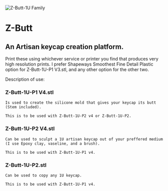 ![Z-Butt-1U Family](https://github.com/imyownyear/Z-Butt/blob/master/ZappyCappys-Z-Butt%20v4%20v3.png?raw=true)

# Z-Butt
## An Artisan keycap creation platform.

Print these using whichever service or printer you find that produces very high resolution prints.
I prefer Shapeways Smoothest Fine Detail Plastic option for Z-Butt-1U-P1 V3.stl, and any other option for the other two.

Description of use:

### Z-Butt-1U-P1 V4.stl 
    Is used to create the silicone mold that gives your keycap its butt (Stem included).
    
    This is to be used with Z-Butt-1U-P2 v4 or Z-Butt-1U-P2.
    
   
### Z-Butt-1U-P2 V4.stl
    Can be used to sculpt a 1U artisan keycap out of your preffered medium (I use Epoxy clay, vaseline, and a brush).
    
    This is to be used with Z-Butt-1U-P1 v4.
    
    
### Z-Butt-1U-P2.stl
    Can be used to copy any 1U keycap.
    
    This is to be used with Z-Butt-1U-P1 v4.
